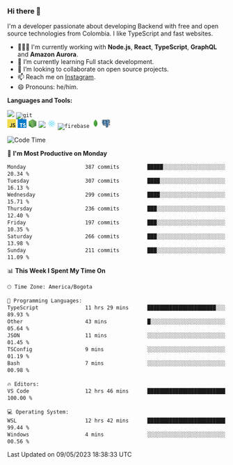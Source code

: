 ### Hi there 👋

I'm a developer passionate about developing Backend with free and open source technologies from Colombia. I like TypeScript and fast websites.

- 👨🏽‍💻 I'm currently working with **Node.js**, **React**, **TypeScript**, **GraphQL** and **Amazon Aurora**.
- 🌱 I’m currently learning Full stack development.
- 🚀 I’m looking to collaborate on open source projects.
- 📫   Reach me on [Instagram](https://instagram.com/nexckycort).
- 😄  Pronouns: he/him.

**Languages and Tools:**  

<code><img height="20"  src="https://upload.wikimedia.org/wikipedia/commons/2/2d/Visual_Studio_Code_1.18_icon.svg"></code>
<code><img src="https://www.vectorlogo.zone/logos/git-scm/git-scm-icon.svg" alt="git" height="20"/> </code>
<code><img height="20" src="https://raw.githubusercontent.com/github/explore/80688e429a7d4ef2fca1e82350fe8e3517d3494d/topics/javascript/javascript.png"></code>
<code><img height="20" src="https://raw.githubusercontent.com/github/explore/80688e429a7d4ef2fca1e82350fe8e3517d3494d/topics/typescript/typescript.png"></code>
<code><img height="20" src="https://raw.githubusercontent.com/github/explore/80688e429a7d4ef2fca1e82350fe8e3517d3494d/topics/nodejs/nodejs.png"></code>
<code><img height="20" src="https://deno.land/logo.svg"></code>
<code><img height="20" src="https://raw.githubusercontent.com/github/explore/80688e429a7d4ef2fca1e82350fe8e3517d3494d/topics/react/react.png"></code>
<code><img src="https://www.vectorlogo.zone/logos/firebase/firebase-icon.svg" alt="firebase"  height="20"/></code>
<code><img src="https://raw.githubusercontent.com/devicons/devicon/master/icons/mongodb/mongodb-original.svg"  height="20"/></code>
<code><img src="https://raw.githubusercontent.com/devicons/devicon/master/icons/postgresql/postgresql-original.svg" height="20"/></code>

<!--START_SECTION:waka-->
![Code Time](http://img.shields.io/badge/Code%20Time-3%2C170%20hrs%2043%20mins-blue)

📅 **I'm Most Productive on Monday** 

```text
Monday                   387 commits         █████░░░░░░░░░░░░░░░░░░░░   20.34 % 
Tuesday                  307 commits         ████░░░░░░░░░░░░░░░░░░░░░   16.13 % 
Wednesday                299 commits         ████░░░░░░░░░░░░░░░░░░░░░   15.71 % 
Thursday                 236 commits         ███░░░░░░░░░░░░░░░░░░░░░░   12.40 % 
Friday                   197 commits         ███░░░░░░░░░░░░░░░░░░░░░░   10.35 % 
Saturday                 266 commits         ███░░░░░░░░░░░░░░░░░░░░░░   13.98 % 
Sunday                   211 commits         ███░░░░░░░░░░░░░░░░░░░░░░   11.09 % 
```


📊 **This Week I Spent My Time On** 

```text
🕑︎ Time Zone: America/Bogota

💬 Programming Languages: 
TypeScript               11 hrs 29 mins      ██████████████████████░░░   89.93 % 
Other                    43 mins             █░░░░░░░░░░░░░░░░░░░░░░░░   05.64 % 
JSON                     11 mins             ░░░░░░░░░░░░░░░░░░░░░░░░░   01.45 % 
TSConfig                 9 mins              ░░░░░░░░░░░░░░░░░░░░░░░░░   01.19 % 
Bash                     7 mins              ░░░░░░░░░░░░░░░░░░░░░░░░░   00.98 % 

🔥 Editors: 
VS Code                  12 hrs 46 mins      █████████████████████████   100.00 % 

💻 Operating System: 
WSL                      12 hrs 42 mins      █████████████████████████   99.44 % 
Windows                  4 mins              ░░░░░░░░░░░░░░░░░░░░░░░░░   00.56 % 
```


 Last Updated on 09/05/2023 18:38:33 UTC
<!--END_SECTION:waka-->
